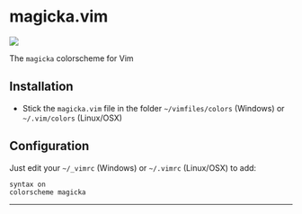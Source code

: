 # magicka.vim

![](magicka.jpg)

The `magicka` colorscheme for Vim

## Installation 
   * Stick the `magicka.vim` file in the folder `~/vimfiles/colors` (Windows) or `~/.vim/colors` (Linux/OSX)

## Configuration

Just edit your `~/_vimrc` (Windows) or `~/.vimrc` (Linux/OSX) to add:

    syntax on
    colorscheme magicka

---
